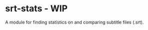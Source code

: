 srt-stats - WIP
===============

A module for finding statistics on and comparing subtitle files (.srt).